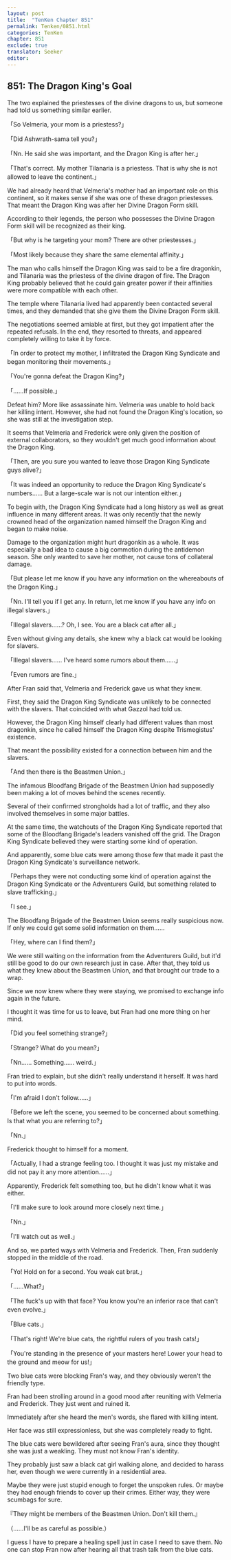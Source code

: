 ```yaml
---
layout: post
title:  "TenKen Chapter 851"
permalink: Tenken/0851.html
categories: TenKen
chapter: 851
exclude: true
translator: Seeker
editor: 
---
```

<h2>851: The Dragon King's Goal</h2>

 The two explained the priestesses of the divine dragons to us, but someone had told us something similar earlier.

「So Velmeria, your mom is a priestess?」

「Did Ashwrath-sama tell you?」

「Nn. He said she was important, and the Dragon King is after her.」

「That's correct. My mother Tilanaria is a priestess. That is why she is not allowed to leave the continent.」

 We had already heard that Velmeria's mother had an important role on this continent, so it makes sense if she was one of these dragon priestesses. That meant the Dragon King was after her Divine Dragon Form skill.

 According to their legends, the person who possesses the Divine Dragon Form skill will be recognized as their king.

「But why is he targeting your mom? There are other priestesses.」

「Most likely because they share the same elemental affinity.」

 The man who calls himself the Dragon King was said to be a fire dragonkin, and Tilanaria was the priestess of the divine dragon of fire. The Dragon King probably believed that he could gain greater power if their affinities were more compatible with each other.

 The temple where Tilanaria lived had apparently been contacted several times, and they demanded that she give them the Divine Dragon Form skill.

 The negotiations seemed amiable at first, but they got impatient after the repeated refusals. In the end, they resorted to threats, and appeared completely willing to take it by force.

「In order to protect my mother, I infiltrated the Dragon King Syndicate and began monitoring their movements.」

「You're gonna defeat the Dragon King?」

「……If possible.」

 Defeat him? More like assassinate him. Velmeria was unable to hold back her killing intent. However, she had not found the Dragon King's location, so she was still at the investigation step.

 It seems that Velmeria and Frederick were only given the position of external collaborators, so they wouldn't get much good information about the Dragon King.

「Then, are you sure you wanted to leave those Dragon King Syndicate guys alive?」

「It was indeed an opportunity to reduce the Dragon King Syndicate's numbers…… But a large-scale war is not our intention either.」

 To begin with, the Dragon King Syndicate had a long history as well as great influence in many different areas. It was only recently that the newly crowned head of the organization named himself the Dragon King and began to make noise.

 Damage to the organization might hurt dragonkin as a whole. It was especially a bad idea to cause a big commotion during the antidemon season. She only wanted to save her mother, not cause tons of collateral damage.

「But please let me know if you have any information on the whereabouts of the Dragon King.」

「Nn. I'll tell you if I get any. In return, let me know if you have any info on illegal slavers.」

「Illegal slavers……? Oh, I see. You are a black cat after all.」

 Even without giving any details, she knew why a black cat would be looking for slavers.

「Illegal slavers…… I've heard some rumors about them……」

「Even rumors are fine.」

 After Fran said that, Velmeria and Frederick gave us what they knew.

 First, they said the Dragon King Syndicate was unlikely to be connected with the slavers. That coincided with what Gazzol had told us.

 However, the Dragon King himself clearly had different values than most dragonkin, since he called himself the Dragon King despite Trismegistus' existence.

 That meant the possibility existed for a connection between him and the slavers.

「And then there is the Beastmen Union.」

 The infamous Bloodfang Brigade of the Beastmen Union had supposedly been making a lot of moves behind the scenes recently.

 Several of their confirmed strongholds had a lot of traffic, and they also involved themselves in some major battles.

 At the same time, the watchouts of the Dragon King Syndicate reported that some of the Bloodfang Brigade's leaders vanished off the grid. The Dragon King Syndicate believed they were starting some kind of operation.

 And apparently, some blue cats were among those few that made it past the Dragon King Syndicate's surveillance network.

「Perhaps they were not conducting some kind of operation against the Dragon King Syndicate or the Adventurers Guild, but something related to slave trafficking.」

「I see.」

 The Bloodfang Brigade of the Beastmen Union seems really suspicious now. If only we could get some solid information on them……

「Hey, where can I find them?」

 We were still waiting on the information from the Adventurers Guild, but it'd still be good to do our own research just in case. After that, they told us what they knew about the Beastmen Union, and that brought our trade to a wrap.

 Since we now knew where they were staying, we promised to exchange info again in the future.

 I thought it was time for us to leave, but Fran had one more thing on her mind.

「Did you feel something strange?」

「Strange? What do you mean?」

「Nn…… Something…… weird.」

 Fran tried to explain, but she didn't really understand it herself. It was hard to put into words.

「I'm afraid I don't follow……」

「Before we left the scene, you seemed to be concerned about something. Is that what you are referring to?」

「Nn.」

 Frederick thought to himself for a moment.

「Actually, I had a strange feeling too. I thought it was just my mistake and did not pay it any more attention……」

 Apparently, Frederick felt something too, but he didn't know what it was either.

「I'll make sure to look around more closely next time.」

「Nn.」

「I'll watch out as well.」

 And so, we parted ways with Velmeria and Frederick. Then, Fran suddenly stopped in the middle of the road.

「Yo! Hold on for a second. You weak cat brat.」

「……What?」

「The fuck's up with that face? You know you're an inferior race that can't even evolve.」

「Blue cats.」

「That's right! We're blue cats, the rightful rulers of you trash cats!」

「You're standing in the presence of your masters here! Lower your head to the ground and meow for us!」

 Two blue cats were blocking Fran's way, and they obviously weren't the friendly type.

 Fran had been strolling around in a good mood after reuniting with Velmeria and Frederick. They just went and ruined it.

 Immediately after she heard the men's words, she flared with killing intent.

 Her face was still expressionless, but she was completely ready to fight.

 The blue cats were bewildered after seeing Fran's aura, since they thought she was just a weakling. They must not know Fran's identity.

 They probably just saw a black cat girl walking alone, and decided to harass her, even though we were currently in a residential area.

 Maybe they were just stupid enough to forget the unspoken rules. Or maybe they had enough friends to cover up their crimes. Either way, they were scumbags for sure.

『They might be members of the Beastmen Union. Don't kill them.』

（……I'll be as careful as possible.）

 I guess I have to prepare a healing spell just in case I need to save them. No one can stop Fran now after hearing all that trash talk from the blue cats.



